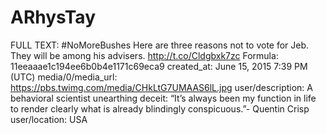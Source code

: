 # ARhysTay

FULL TEXT: #NoMoreBushes 
Here are three reasons not to vote for Jeb.  They will be among his advisers. http://t.co/Cldgbxk7zc
Formula: 11eeaaae1c194ee6b0b4e1171c69eca9
created_at: June 15, 2015 7:39 PM (UTC)
media/0/media_url: https://pbs.twimg.com/media/CHkLtG7UMAAS6lL.jpg
user/description: A behavioral scientist unearthing deceit: “It’s always been my function in life to render clearly what is already blindingly conspicuous.”- Quentin Crisp
user/location: USA